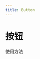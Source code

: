```yaml
---
title: Button
---
```


# 按钮

使用方法

<ClientOnly>
  <button-demo-1></button-demo-1>
</ClientOnly>

